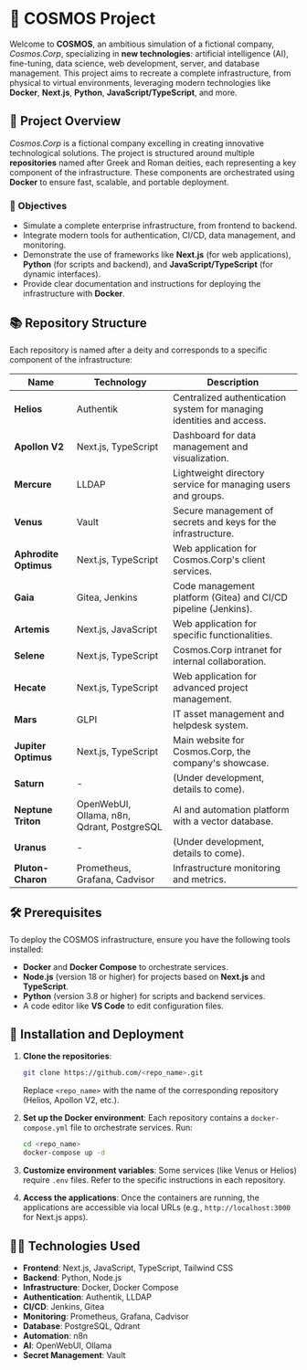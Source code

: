 # 🌌 COSMOS Project

Welcome to **COSMOS**, an ambitious simulation of a fictional company, *Cosmos.Corp*, specializing in **new technologies**: artificial intelligence (AI), fine-tuning, data science, web development, server, and database management. This project aims to recreate a complete infrastructure, from physical to virtual environments, leveraging modern technologies like **Docker**, **Next.js**, **Python**, **JavaScript/TypeScript**, and more.

## 🚀 Project Overview

*Cosmos.Corp* is a fictional company excelling in creating innovative technological solutions. The project is structured around multiple **repositories** named after Greek and Roman deities, each representing a key component of the infrastructure. These components are orchestrated using **Docker** to ensure fast, scalable, and portable deployment.

### 🎯 Objectives
- Simulate a complete enterprise infrastructure, from frontend to backend.
- Integrate modern tools for authentication, CI/CD, data management, and monitoring.
- Demonstrate the use of frameworks like **Next.js** (for web applications), **Python** (for scripts and backend), and **JavaScript/TypeScript** (for dynamic interfaces).
- Provide clear documentation and instructions for deploying the infrastructure with **Docker**.

## 📚 Repository Structure

Each repository is named after a deity and corresponds to a specific component of the infrastructure:

| **Name**                     | **Technology**                     | **Description**                                                                 |
|-----------------------------|-------------------------------------|--------------------------------------------------------------------------------|
| **Helios**                  | Authentik                          | Centralized authentication system for managing identities and access.           |
| **Apollon V2**              | Next.js, TypeScript                | Dashboard for data management and visualization.                              |
| **Mercure**                 | LLDAP                              | Lightweight directory service for managing users and groups.                   |
| **Venus**                   | Vault                              | Secure management of secrets and keys for the infrastructure.                  |
| **Aphrodite Optimus**       | Next.js, TypeScript                | Web application for Cosmos.Corp's client services.                            |
| **Gaia**                    | Gitea, Jenkins                     | Code management platform (Gitea) and CI/CD pipeline (Jenkins).                |
| **Artemis**                 | Next.js, JavaScript                | Web application for specific functionalities.                                 |
| **Selene**                  | Next.js, TypeScript                | Cosmos.Corp intranet for internal collaboration.                              |
| **Hecate**                  | Next.js, TypeScript                | Web application for advanced project management.                              |
| **Mars**                    | GLPI                               | IT asset management and helpdesk system.                                      |
| **Jupiter Optimus**         | Next.js, TypeScript                | Main website for Cosmos.Corp, the company's showcase.                         |
| **Saturn**                  | -                                  | (Under development, details to come).                                         |
| **Neptune Triton**          | OpenWebUI, Ollama, n8n, Qdrant, PostgreSQL | AI and automation platform with a vector database.                   |
| **Uranus**                  | -                                  | (Under development, details to come).                                         |
| **Pluton-Charon**           | Prometheus, Grafana, Cadvisor      | Infrastructure monitoring and metrics.                                        |

## 🛠️ Prerequisites

To deploy the COSMOS infrastructure, ensure you have the following tools installed:
- **Docker** and **Docker Compose** to orchestrate services.
- **Node.js** (version 18 or higher) for projects based on **Next.js** and **TypeScript**.
- **Python** (version 3.8 or higher) for scripts and backend services.
- A code editor like **VS Code** to edit configuration files.

## 🚀 Installation and Deployment

1. **Clone the repositories**:
   ```bash
   git clone https://github.com/<repo_name>.git
   ```
   Replace `<repo_name>` with the name of the corresponding repository (Helios, Apollon V2, etc.).

2. **Set up the Docker environment**:
   Each repository contains a `docker-compose.yml` file to orchestrate services. Run:
   ```bash
   cd <repo_name>
   docker-compose up -d
   ```

3. **Customize environment variables**:
   Some services (like Venus or Helios) require `.env` files. Refer to the specific instructions in each repository.

4. **Access the applications**:
   Once the containers are running, the applications are accessible via local URLs (e.g., `http://localhost:3000` for Next.js apps).

## 🧑‍💻 Technologies Used

- **Frontend**: Next.js, JavaScript, TypeScript, Tailwind CSS
- **Backend**: Python, Node.js
- **Infrastructure**: Docker, Docker Compose
- **Authentication**: Authentik, LLDAP
- **CI/CD**: Jenkins, Gitea
- **Monitoring**: Prometheus, Grafana, Cadvisor
- **Database**: PostgreSQL, Qdrant
- **Automation**: n8n
- **AI**: OpenWebUI, Ollama
- **Secret Management**: Vault

